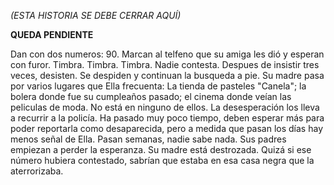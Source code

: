
_(ESTA HISTORIA SE DEBE CERRAR AQUÍ)_

**QUEDA PENDIENTE**

Dan con dos numeros: 90. Marcan al telfeno que su amiga les dió y esperan con furor. Timbra. Timbra. Timbra. Nadie contesta. Despues de insistir tres veces, desisten. Se despiden y continuan la busqueda a pie. Su madre pasa por varios lugares que Ella frecuenta: La tienda de pasteles "Canela"; la bolera donde fue su cumpleaños pasado; el cinema donde veían las peliculas de moda. No está en ninguno de ellos. La desesperación los lleva a recurrir a la policía. Ha pasado muy poco tiempo, deben esperar más para poder reportarla como desaparecida, pero a medida que pasan los días hay menos señal de Ella. Pasan semanas, nadie sabe nada. Sus padres empiezan a perder la esperanza. Su madre está destrozada. Quizá si ese número hubiera contestado, sabrían que estaba en esa casa negra que la aterrorizaba.
